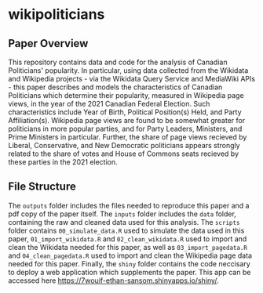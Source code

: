 # wikipoliticians

## Paper Overview
This repository contains data and code for the analysis of Canadian Politicians' popularity. In particular, using data collected from the Wikidata and Wikipedia projects - via the Wikidata Query Service and MediaWiki APIs - this paper describes and models the characteristics of Canadian Politicians which determine their popularity, measured in Wikipedia page views, in the year of the 2021 Canadian Federal Election. Such characteristics include Year of Birth, Political Position(s) Held, and Party Affiliation(s). Wikipedia page views are found to be somewhat greater for politicians in more popular parties, and for Party Leaders, Ministers, and Prime Ministers in particular. Further, the share of page views recieved by Liberal, Conservative, and New Democratic politicians appears strongly related to the share of votes and House of Commons seats recieved by these parties in the 2021 election.

## File Structure
The `outputs` folder includes the files needed to reproduce this paper and a pdf copy of the paper itself. The `inputs` folder includes the `data` folder, containing the raw and cleaned data used for this analysis. The `scripts` folder contains `00_simulate_data.R` used to simulate the data used in this paper, `01_import_wikidata.R` and `02_clean_wikidata.R` used to import and clean the Wikidata needed for this paper, as well as `03_import_pagedata.R` and `04_clean_pagedata.R` used to import and clean the Wikipedia page data needed for this paper. Finally, the `shiny` folder contains the code neccisary to deploy a web application which supplements the paper. This app can be accessed here https://7wouif-ethan-sansom.shinyapps.io/shiny/.
